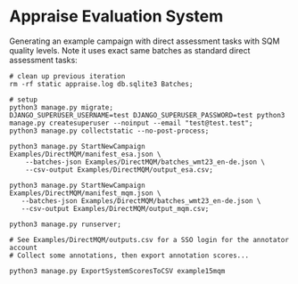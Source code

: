 # Appraise Evaluation System

Generating an example campaign with direct assessment tasks with SQM quality
levels. Note it uses exact same batches as standard direct assessment tasks:

```
# clean up previous iteration
rm -rf static appraise.log db.sqlite3 Batches;

# setup
python3 manage.py migrate;
DJANGO_SUPERUSER_USERNAME=test DJANGO_SUPERUSER_PASSWORD=test python3 manage.py createsuperuser --noinput --email "test@test.test";
python3 manage.py collectstatic --no-post-process;

python3 manage.py StartNewCampaign Examples/DirectMQM/manifest_esa.json \
    --batches-json Examples/DirectMQM/batches_wmt23_en-de.json \
    --csv-output Examples/DirectMQM/output_esa.csv;

python3 manage.py StartNewCampaign Examples/DirectMQM/manifest_mqm.json \
   --batches-json Examples/DirectMQM/batches_wmt23_en-de.json \
   --csv-output Examples/DirectMQM/output_mqm.csv;

python3 manage.py runserver;

# See Examples/DirectMQM/outputs.csv for a SSO login for the annotator account
# Collect some annotations, then export annotation scores...

python3 manage.py ExportSystemScoresToCSV example15mqm
```